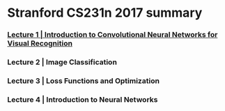 # Stranford CS231n 2017 summary

### [Lecture 1 | Introduction to Convolutional Neural Networks for Visual Recognition](https://www.notion.so/Introduction-to-Convolutional-Newral-Networks-for-Visual-Recognition-eedea95f73464e1a9966008b15547c1a?pvs=4)
### Lecture 2 | Image Classification 
### Lecture 3 | Loss Functions and Optimization
### Lecture 4 | Introduction to Neural Networks 
